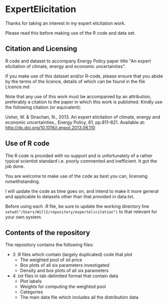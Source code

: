 # ExpertElicitation

Thanks for taking an interest in my expert elicitation work.  

Please read this before making use of the R code and data set.

## Citation and Licensing

R code and dataset to accompany Energy Policy paper title "An expert elicitation of climate, energy and economic uncertainties".

If you make use of this dataset and/or R-code, please ensure that you abide by the terms of the licence, details of which can be found in the file Licence.md

Note that any use of this work must be accompanied by an attribution, preferably a citation to the paper in which this work is published.  Kindly use the following citation (or equivalent):

Usher, W. & Strachan, N., 2013. An expert elicitation of climate, energy and economic uncertainties., Energy Policy, 61, pp.811–821. Available at: http://dx.doi.org/10.1016/j.enpol.2013.06.110

## Use of R code

The R code is provided with no support and is unfortunately of a rather typical scientist standard i.e. poorly commented and inefficient.  It got the job done.

You are welcome to make use of the code as best you can, licensing notwithstanding.

I will update the code as time goes on, and intend to make it more general and applicable to datasets other than that provided in data.txt.

Before using each .R file, be sure to update the working directory line ` setwd("/Users/Will2/repository/expertelicitation")` to that relevant for your own system.

## Contents of the repository

The repository contains the following files:

* 3 .R files which contain (largely duplicated) code that plot
    * The weighted pool of oil price
    * Box plots of all six parameters investigated
    * Density and box plots of all six parameters
* 4 .txt files in tab-delimited format that contain data
    * Plot labels
    * Weights for computing the weighted pool
    * Categories
    * The main data file which includes all the distribution data
